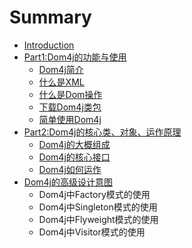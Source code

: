 # Summary

* [Introduction](README.md)
* [Part1:Dom4j的功能与使用](chapter1.md)
  * [Dom4j简介](chapter1/dom4jjian-jie.md)
  * [什么是XML](shi-yao-shi-xml.md)
  * [什么是Dom操作](chapter1/shi-yao-shi-dom-cao-zuo.md)
  * [下载Dom4j类包](chapter1/ru-he-li-yong-dom4j-bian-cheng.md)
  * [简单使用Dom4j](chapter1/jian-dan-shi-yong-dom4j.md)
* [Part2:Dom4j的核心类、对象、运作原理](part2dom4jde-he-xin-lei-3001-dui-xiang-3001-yun-zuo-yuan-li.md)
  * [Dom4j的大概组成](dom4jde-da-gai-zu-cheng.md)
  * [Dom4j的核心接口](dom4jde-he-xin-lei.md)
  * [Dom4j如何运作](dom4jru-he-yun-zuo.md)
* [Dom4j的高级设计意图](dom4jde-gao-ji-she-ji-yi-tu.md)
  * Dom4j中Factory模式的使用
  * Dom4j中Singleton模式的使用
  * Dom4j中Flyweight模式的使用
  * Dom4j中Visitor模式的使用


